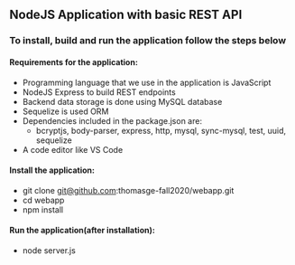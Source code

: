 ## NodeJS Application with basic REST API

### To install, build and run the application follow the steps below

#### Requirements for the application:
- Programming language that we use in the application is JavaScript
- NodeJS Express to build REST endpoints
- Backend data storage is done using MySQL database
- Sequelize is used ORM
- Dependencies included in the package.json are: 
    - bcryptjs, body-parser, express, http, mysql, sync-mysql, test, uuid, sequelize
- A code editor like VS Code

#### Install the application:
- git clone git@github.com:thomasge-fall2020/webapp.git
- cd webapp
- npm install


#### Run the application(after installation):
- node server.js   